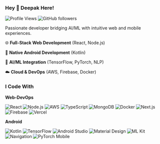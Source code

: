 ### Hey 👋 Deepak Here!
![Profile Views](https://komarev.com/ghpvc/?username=DeepakAde&style=flat-circle) ![GitHub followers](https://img.shields.io/github/followers/DeepakAde?style=social)

Passionate developer bridging AI/ML with intuitive web and mobile experiences.
          

🌐 **Full-Stack Web Development** (React, Node.js)

📱 **Native Android Development** (Kotlin)

🤖 **AI/ML Integration** (TensorFlow, PyTorch, NLP)

☁️ **Cloud & DevOps** (AWS, Firebase, Docker)


### I Code With
**Web-DevOps** 

 ![React](https://img.shields.io/badge/React-61DAFB?logo=react&logoColor=black)  ![Node.js](https://img.shields.io/badge/Node.js-339933?logo=node.js&logoColor=white)  ![AWS](https://img.shields.io/badge/AWS-232F3E?logo=amazon-aws&logoColor=white) 
 ![TypeScript](https://img.shields.io/badge/TypeScript-3178C6?logo=typescript&logoColor=white)  ![MongoDB](https://img.shields.io/badge/MongoDB-47A248?logo=mongodb&logoColor=white)  ![Docker](https://img.shields.io/badge/Docker-2496ED?logo=docker&logoColor=white) 
 ![Next.js](https://img.shields.io/badge/Next.js-000000?logo=next.js&logoColor=white)  ![Firebase](https://img.shields.io/badge/Firebase-FFCA28?logo=firebase&logoColor=black)  ![Vercel](https://img.shields.io/badge/Vercel-000000?logo=vercel&logoColor=white) 

**Android**

![Kotlin](https://img.shields.io/badge/Kotlin-7F52FF?logo=kotlin&logoColor=white)  ![TensorFlow](https://img.shields.io/badge/TensorFlow-FF6F00?logo=tensorflow&logoColor=white)  ![Android Studio](https://img.shields.io/badge/Android_Studio-3DDC84?logo=android-studio&logoColor=white)  ![Material Design](https://img.shields.io/badge/Material_Design-757575?logo=material-design&logoColor=white)  ![ML Kit](https://img.shields.io/badge/ML_Kit-4285F4?logo=google&logoColor=white) ![Navigation](https://img.shields.io/badge/Navigation-00579C?logo=android&logoColor=white)  ![PyTorch Mobile](https://img.shields.io/badge/PyTorch_Mobile-EE4C2C?logo=pytorch&logoColor=white) 





